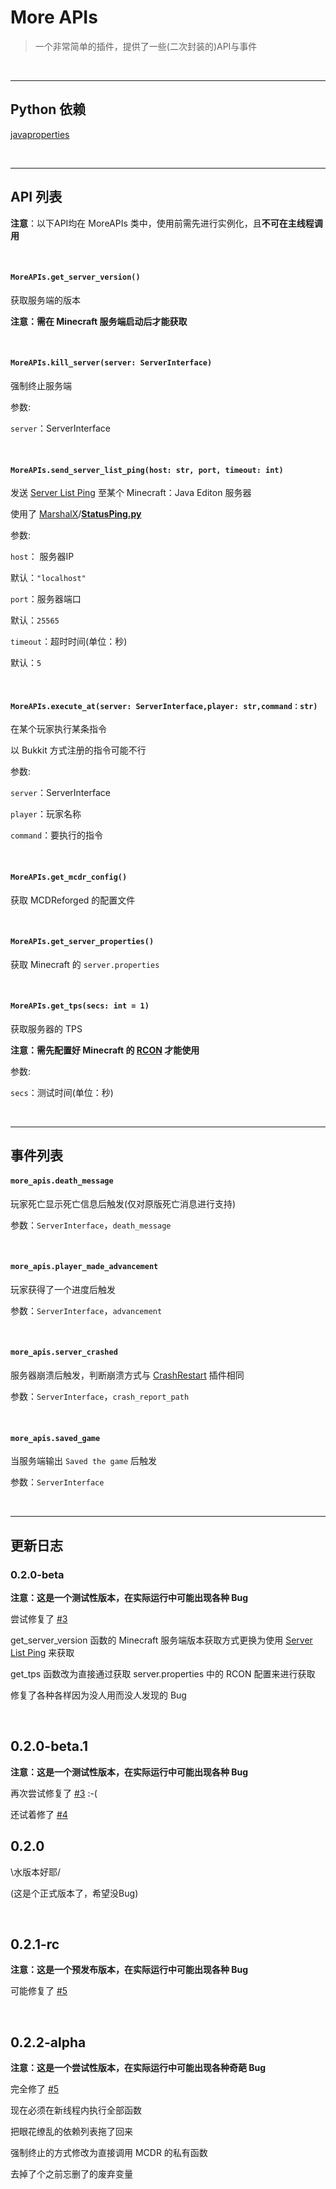 # More APIs

>   一个非常简单的插件，提供了一些(二次封装的)API与事件

&nbsp;

---

## Python 依赖

[javaproperties](https://pypi.org/project/javaproperties/)

&nbsp;

---

## API 列表

**注意**：以下API均在 MoreAPIs 类中，使用前需先进行实例化，且**不可在主线程调用**

&nbsp;

#### `MoreAPIs.get_server_version()`

获取服务端的版本

**注意：需在 Minecraft 服务端启动后才能获取**

&nbsp;

#### `MoreAPIs.kill_server(server: ServerInterface)`

强制终止服务端

参数:

`server`：ServerInterface

&nbsp;

#### `MoreAPIs.send_server_list_ping(host: str, port, timeout: int)`

发送 [Server List Ping](https://wiki.vg/Server_List_Ping) 至某个 Minecraft：Java Editon 服务器

使用了 [MarshalX](https://gist.github.com/MarshalX)/**[StatusPing.py](https://gist.github.com/MarshalX/40861e1d02cbbc6f23acd3eced9db1a0)**

参数:

`host`： 服务器IP

默认：`"localhost"`

`port`：服务器端口

默认：`25565`

`timeout`：超时时间(单位：秒)

默认：`5`

&nbsp;

#### `MoreAPIs.execute_at(server: ServerInterface,player: str,command：str)`

在某个玩家执行某条指令

以 Bukkit 方式注册的指令可能不行

参数:

`server`：ServerInterface

`player`：玩家名称

`command`：要执行的指令

&nbsp;

#### `MoreAPIs.get_mcdr_config()`

获取 MCDReforged 的配置文件

&nbsp;

#### `MoreAPIs.get_server_properties()`

获取 Minecraft 的 `server.properties`

&nbsp;

#### `MoreAPIs.get_tps(secs: int = 1)`

获取服务器的 TPS

**注意：需先配置好 Minecraft 的 [RCON](https://wiki.vg/RCON) 才能使用**

参数:

`secs`：测试时间(单位：秒)

&nbsp;

---

## 事件列表

#### `more_apis.death_message`

玩家死亡显示死亡信息后触发(仅对原版死亡消息进行支持)

参数：`ServerInterface`，`death_message`

&nbsp;

#### `more_apis.player_made_advancement`

玩家获得了一个进度后触发

参数：`ServerInterface`，`advancement`

&nbsp;

#### `more_apis.server_crashed`

服务器崩溃后触发，判断崩溃方式与 [CrashRestart](https://github.com/MCDReforged/CrashRestart) 插件相同

参数：`ServerInterface`，`crash_report_path`

&nbsp;

#### `more_apis.saved_game`

当服务端输出 `Saved the game` 后触发

参数：`ServerInterface`

&nbsp;

---

## 更新日志

### 0.2.0-beta

**注意：这是一个测试性版本，在实际运行中可能出现各种 Bug**

尝试修复了 [#3](https://github.com/HuajiMUR233/MoreAPIs/issues/3)

get_server_version 函数的 Minecraft 服务端版本获取方式更换为使用 [Server List Ping](https://wiki.vg/Server_List_Ping) 来获取

get_tps 函数改为直接通过获取 server.properties 中的 RCON 配置来进行获取

修复了各种各样因为没人用而没人发现的 Bug

&nbsp;

## 0.2.0-beta.1

**注意：这是一个测试性版本，在实际运行中可能出现各种 Bug**

再次尝试修复了 [#3](https://github.com/HuajiMUR233/MoreAPIs/issues/3) :-(

还试着修了 [#4](https://github.com/HuajiMUR233/MoreAPIs/issues/4)

## 0.2.0

\水版本好耶/

(这是个正式版本了，希望没Bug)

&nbsp;

## 0.2.1-rc

**注意：这是一个预发布版本，在实际运行中可能出现各种 Bug**

可能修复了 [#5](https://github.com/HuajiMUR233/MoreAPIs/issues/5)

&nbsp;

## 0.2.2-alpha

**注意：这是一个尝试性版本，在实际运行中可能出现各种奇葩 Bug**

完全修了 [#5](https://github.com/HuajiMUR233/MoreAPIs/issues/5)

现在必须在新线程内执行全部函数

把眼花缭乱的依赖列表拖了回来

强制终止的方式修改为直接调用 MCDR 的私有函数

去掉了个之前忘删了的废弃变量

&nbsp;

